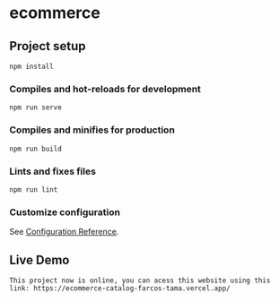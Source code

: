 # ecommerce

## Project setup

```
npm install
```

### Compiles and hot-reloads for development

```
npm run serve
```

### Compiles and minifies for production

```
npm run build
```

### Lints and fixes files

```
npm run lint
```

### Customize configuration

See [Configuration Reference](https://cli.vuejs.org/config/).

## Live Demo

```
This project now is online, you can acess this website using this link: https://ecommerce-catalog-farcos-tama.vercel.app/
```
